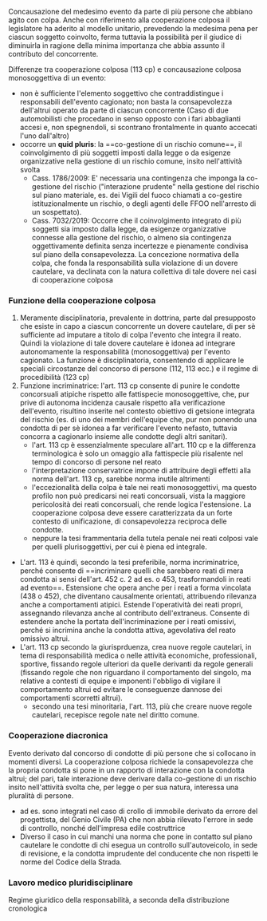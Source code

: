 Concausazione del medesimo evento da parte di più persone che abbiano agito con colpa.
Anche con riferimento alla cooperazione colposa il legislatore ha aderito al modello unitario, prevedendo la medesima pena per ciascun soggetto coinvolto, ferma tuttavia la possibilità per il giudice di diminuirla in ragione della minima importanza che abbia assunto il contributo del concorrente.

Differenze tra cooperazione colposa (113 cp) e concausazione colposa monosoggettiva di un evento:
- non è sufficiente l'elemento soggettivo che contraddistingue i responsabili dell'evento cagionato; non basta la consapevolezza dell'altrui operato da parte di ciascun concorrente (Caso di due automobilisti che procedano in senso opposto con i fari abbaglianti accesi e, non spegnendoli, si scontrano frontalmente in quanto accecati l'uno dall'altro)
- occorre un **quid pluris**: la ==co-gestione di un rischio comune==, il coinvolgimento di più soggetti imposti dalla legge o da esigenze organizzative nella gestione di un rischio comune, insito nell'attività svolta
	- Cass. 1786/2009: E' necessaria una contingenza che imponga la co-gestione del rischio ("interazione prudente" nella gestione del rischio sul piano materiale, es. dei Vigili del fuoco chiamati a co-gestire istituzionalmente un rischio, o degli agenti delle FFOO nell'arresto di un sospettato).
	- Cass. 7032/2019: Occorre che il coinvolgimento integrato di più soggetti sia imposto dalla legge, da esigenze organizzative connesse alla gestione del rischio, o almeno sia contingenza oggettivamente definita senza incertezze e pienamente condivisa sul piano della consapevolezza. La concezione normativa della colpa, che fonda la responsabilità sulla violazione di un dovere cautelare, va declinata con la natura collettiva di tale dovere nei casi di cooperazione colposa

### Funzione della cooperazione colposa
1. Meramente disciplinatoria, prevalente in dottrina, parte dal presupposto che esiste in capo a ciascun concorrente un dovere cautelare, di per sè sufficiente ad imputare a titolo di colpa l'evento che integra il reato. Quindi la violazione di tale dovere cautelare è idonea ad integrare autonomamente la responsabilità (monosoggettiva) per l'evento cagionato. La funzione è disciplinatoria, consentendo di applicare le speciali circostanze del concorso di persone (112, 113 ecc.) e il regime di procedibilità (123 cp)
2. Funzione incriminatrice: l'art. 113 cp consente di punire le condotte concorsuali atipiche rispetto alle fattispecie monosoggettive, che, pur prive di autonoma incidenza causale rispetto alla verificazione dell'evento, risultino inserite nel contesto obiettivo di getsione integrata del rischio (es. di uno dei membri dell'equipe che, pur non ponendo una condotta di per sè idonea a far verificare l'evento nefasto, tuttavia concorra a cagionarlo insieme alle condotte degli altri sanitari). 
	- l'art. 113 cp è essenzialmente speculare all'art. 110 cp e la differenza terminologica è solo un omaggio alla fattispecie più risalente nel tempo di concorso di persone nel reato
	- l'interpretazione conservatrice impone di attribuire degli effetti alla norma dell'art. 113 cp, sarebbe norma inutile altrimenti
	- l'eccezionalità della colpa è tale nei reati monosoggettivi, ma questo profilo non può predicarsi nei reati concorsuali, vista la maggiore pericolosità dei reati concorsuali, che rende logica l'estensione. La cooperazione colposa deve essere caratterizzata da un forte contesto di unificazione, di consapevolezza reciproca delle condotte.
	- neppure la tesi frammentaria della tutela penale nei reati colposi vale per quelli plurisoggettivi, per cui è piena ed integrale.
- L'art. 113 è quindi, secondo la tesi preferibile, norma incriminatrice, perché consente di ==incriminare quelli che sarebbero reati di mera condotta ai sensi dell'art. 452 c. 2 ad es. o 453, trasformandoli in reati ad evento==. Estensione che opera anche per i reati a forma vincolata (438 o 452), che diventano causalmente orientati, attribuendo rilevanza anche a comportamenti atipici. Estende l'operatività dei reati propri, assegnando rilevanza anche al contributo dell'extraneus. Consente di estendere anche la portata dell'incriminazione per i reati omissivi, perché si incrimina anche la condotta attiva, agevolativa del reato omissivo altrui.
- L'art. 113 cp secondo la giurisprduenza, crea nuove regole cautelari, in tema di responsabilità medica o nelle attività economiche, professionali, sportive, fissando regole ulteriori da quelle derivanti da regole generali (fissando regole che non riguardano il comportamento del singolo, ma relative a contesti di equipe e imponenti l'obbligo di vigilare il comportamento altrui ed evitare le conseguenze dannose dei comportamenti scorretti altrui).
	- secondo una tesi minoritaria, l'art. 113, più che creare nuove regole cautelari, recepisce regole nate nel diritto comune.

### Cooperazione diacronica
Evento derivato dal concorso di condotte di più persone che si collocano in momenti diversi. 
La cooperazione colposa richiede la consapevolezza che la propria condotta si pone in un rapporto di interazione con la condotta altrui; del pari, tale interazione deve derivare dalla co-gestione di un rischio insito nell'attività svolta che, per legge o per sua natura, interessa una pluralità di persone.
- ad es. sono integrati nel caso di crollo di immobile derivato da errore del progettista, del Genio Civile (PA) che non abbia rilevato l'errore in sede di controllo, nonché dell'impresa edile costruttrice
- Diverso il caso  in cui manchi una norma che pone in contatto sul piano cautelare le condotte di chi esegua un controllo sull'autoveicolo, in sede di revisione, e la condotta imprudente del conducente che non rispetti le norme del Codice della Strada.

### Lavoro medico pluridisciplinare
Regime giuridico della responsabilità, a seconda della distribuzione cronologica